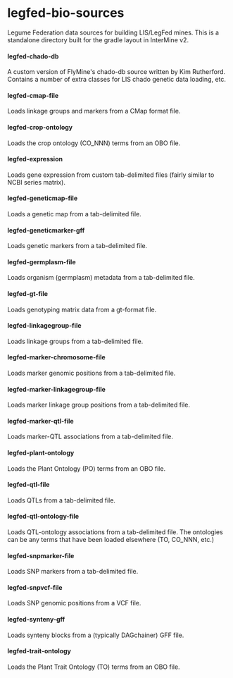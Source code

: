 # legfed-bio-sources
Legume Federation data sources for building LIS/LegFed mines. This is a standalone directory built for the gradle layout in InterMine v2.

#### legfed-chado-db
A custom version of FlyMine's chado-db source written by Kim Rutherford. Contains a number of extra classes for LIS chado genetic data loading, etc.

#### legfed-cmap-file
Loads linkage groups and markers from a CMap format file.

#### legfed-crop-ontology
Loads the crop ontology (CO_NNN) terms from an OBO file.

#### legfed-expression
Loads gene expression from custom tab-delimited files (fairly similar to NCBI series matrix).

#### legfed-geneticmap-file
Loads a genetic map from a tab-delimited file.

#### legfed-geneticmarker-gff
Loads genetic markers from a tab-delimited file.

#### legfed-germplasm-file
Loads organism (germplasm) metadata from a tab-delimited file.

#### legfed-gt-file
Loads genotyping matrix data from a gt-format file.

#### legfed-linkagegroup-file
Loads linkage groups from a tab-delimited file.

#### legfed-marker-chromosome-file
Loads marker genomic positions from a tab-delimited file.

#### legfed-marker-linkagegroup-file
Loads marker linkage group positions from a tab-delimited file.

#### legfed-marker-qtl-file
Loads marker-QTL associations from a tab-delimited file.

#### legfed-plant-ontology
Loads the Plant Ontology (PO) terms from an OBO file.

#### legfed-qtl-file
Loads QTLs from a tab-delimited file.

#### legfed-qtl-ontology-file
Loads QTL-ontology associations from a tab-delimited file. The ontologies can be any terms that have been loaded elsewhere (TO, CO_NNN, etc.)

#### legfed-snpmarker-file
Loads SNP markers from a tab-delimited file.

#### legfed-snpvcf-file
Loads SNP genomic positions from a VCF file.

#### legfed-synteny-gff
Loads synteny blocks from a (typically DAGchainer) GFF file.

#### legfed-trait-ontology
Loads the Plant Trait Ontology (TO) terms from an OBO file.
